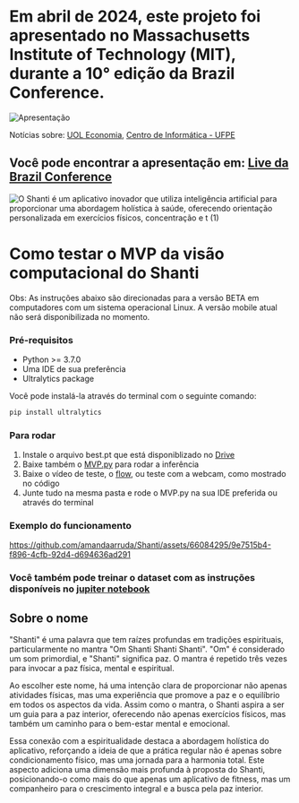 # Em abril de 2024, este projeto foi apresentado no Massachusetts Institute of Technology (MIT), durante a 10° edição da Brazil Conference.
![Apresentação](https://github.com/amandaarruda/Shanti/assets/66084295/f7592802-9b7b-4f07-bc70-753d63972eb8)

Notícias sobre: [UOL Economia](https://economia.uol.com.br/noticias/redacao/2024/04/05/projetos-inteligencia-artificial-brazil-conference-ai4good.htm), [Centro de Informática - UFPE](https://portal.cin.ufpe.br/2024/04/03/aluna-do-cin-ufpe-apresentara-a-plataforma-shanti-na-brazil-conference-2024/)

Você pode encontrar a apresentação em: [Live da Brazil Conference](https://www.youtube.com/watch?v=aJ1d7jdwPyk&t=6509s)
---

![O Shanti é um aplicativo inovador que utiliza inteligência artificial para proporcionar uma abordagem holística à saúde, oferecendo orientação personalizada em exercícios físicos, concentração e t (1)](https://github.com/amandaarruda/Shanti/assets/66084295/f8625bf8-4c68-4ece-ad92-55730da6a1bd)


# Como testar o MVP da visão computacional do Shanti
Obs: As instruções abaixo são direcionadas para a versão BETA em computadores com um sistema operacional Linux. A versão mobile atual não será disponibilizada no momento.

### Pré-requisitos
- Python >= 3.7.0
- Uma IDE de sua preferência
- Ultralytics package

Você pode instalá-la através do terminal com o seguinte comando:
```bash
pip install ultralytics
```

### Para rodar
1. Instale o arquivo best.pt que está disponiblizado no [Drive](https://drive.google.com/file/d/1m5aCaufS1EqIC-he3QHYh73GkvFIYkBG/view?usp=sharing)
2. Baixe também o [MVP.py](https://github.com/amandaarruda/Shanti/blob/main/MVP.py) para rodar a inferência
3. Baixe o vídeo de teste, o [flow](https://github.com/amandaarruda/Shanti/blob/main/flow.mp4), ou teste com a webcam, como mostrado no código
4. Junte tudo na mesma pasta e rode o MVP.py na sua IDE preferida ou através do terminal

### Exemplo do funcionamento

https://github.com/amandaarruda/Shanti/assets/66084295/9e7515b4-f896-4cfb-92d4-d694636ad291

### Você também pode treinar o dataset com as instruções disponíveis no [jupiter notebook](https://drive.google.com/file/d/1mI7jneSFV8xU2HAkgrr6YAzcYnlyM8WJ/view?usp=sharing)

## Sobre o nome
"Shanti" é uma palavra que tem raízes profundas em tradições espirituais, particularmente no mantra "Om Shanti Shanti Shanti". "Om" é considerado um som primordial, e "Shanti" significa paz. O mantra é repetido três vezes para invocar a paz física, mental e espiritual.

Ao escolher este nome, há uma intenção clara de proporcionar não apenas atividades físicas, mas uma experiência que promove a paz e o equilíbrio em todos os aspectos da vida. Assim como o mantra, o Shanti aspira a ser um guia para a paz interior, oferecendo não apenas exercícios físicos, mas também um caminho para o bem-estar mental e emocional.

Essa conexão com a espiritualidade destaca a abordagem holística do aplicativo, reforçando a ideia de que a prática regular não é apenas sobre condicionamento físico, mas uma jornada para a harmonia total. Este aspecto adiciona uma dimensão mais profunda à proposta do Shanti, posicionando-o como mais do que apenas um aplicativo de fitness, mas um companheiro para o crescimento integral e a busca pela paz interior.
